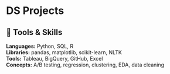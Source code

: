 # DS Projects

## 📌 Tools & Skills

**Languages:** Python, SQL, R  
**Libraries:** pandas, matplotlib, scikit-learn, NLTK  
**Tools:** Tableau, BigQuery, GitHub, Excel  
**Concepts:** A/B testing, regression, clustering, EDA, data cleaning

